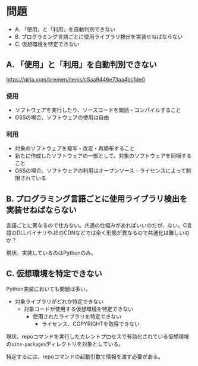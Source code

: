 # 問題

* A. 「使用」と「利用」を自動判別できない
* B. プログラミング言語ごとに使用ライブラリ検出を実装せねばならない
* C. 仮想環境を特定できない

## A. 「使用」と「利用」を自動判別できない

https://qiita.com/bremen/items/c5aa9446e73aa4bc1de0

### 使用

* ソフトウェアを実行したり、ソースコードを閲読・コンパイルすること
* OSSの場合、ソフトウェアの使用は自由

### 利用

* 対象のソフトウェアを複写・改変・再頒布すること
* 新たに作成したソフトウェアの一部として、対象のソフトウェアを同梱すること
* OSSの場合、ソフトウェアの利用はオープンソース・ライセンスによって制限されている

## B. プログラミング言語ごとに使用ライブラリ検出を実装せねばならない

言語ごとに異なるので仕方ない。共通の仕組みがあればいいのだが、ない。C言語のDLLバイナリやJSのCDNなどでは全く形態が異なるので共通化は難しいのか？

現状、実装しているのはPythonのみ。

## C. 仮想環境を特定できない

Python実装においても問題は多い。

* 対象ライブラリがどれか特定できない
    * 対象コードが使用する仮想環境を特定できない
        * 使用されたライブラリを特定できない
            * ライセンス、COPYRIGHTを取得できない

現状、repoコマンドを実行したカレントプロセスで有効化されている仮想環境の`site-packages`ディレクトリを対象としている。

特定するには、repoコマンドの起動引数で情報を渡す必要がある。

